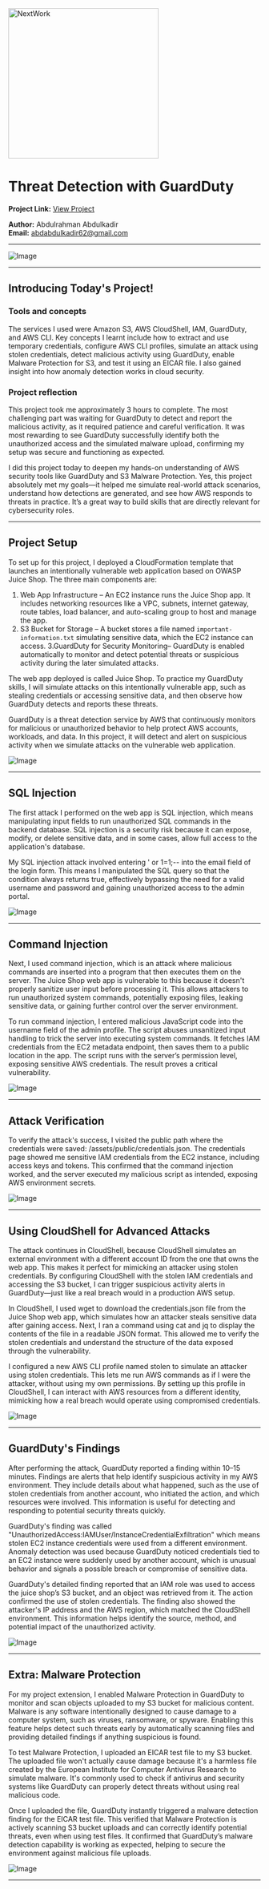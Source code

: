 <img src="https://cdn.prod.website-files.com/677c400686e724409a5a7409/6790ad949cf622dc8dcd9fe4_nextwork-logo-leather.svg" alt="NextWork" width="300" />

# Threat Detection with GuardDuty

**Project Link:** [View Project](http://learn.nextwork.org/projects/aws-security-guardduty)

**Author:** Abdulrahman Abdulkadir  
**Email:** abdabdulkadir62@gmail.com

---

![Image](http://learn.nextwork.org/confident_turquoise_quiet_hyena/uploads/aws-security-guardduty_sm42x3y4)

---

## Introducing Today's Project!

### Tools and concepts

 The services I used were Amazon S3, AWS CloudShell, IAM, GuardDuty, and AWS CLI. Key concepts I learnt include how to extract and use temporary credentials, configure AWS CLI profiles, simulate an attack using stolen credentials, detect malicious activity using GuardDuty, enable Malware Protection for S3, and test it using an EICAR file. I also gained insight into how anomaly detection works in cloud security.


### Project reflection

This project took me approximately 3 hours to complete. The most challenging part was waiting for GuardDuty to detect and report the malicious activity, as it required patience and careful verification. It was most rewarding to see GuardDuty successfully identify both the unauthorized access and the simulated malware upload, confirming my setup was secure and functioning as expected.


 I did this project today to deepen my hands-on understanding of AWS security tools like GuardDuty and S3 Malware Protection. Yes, this project absolutely met my goals—it helped me simulate real-world attack scenarios, understand how detections are generated, and see how AWS responds to threats in practice. It’s a great way to build skills that are directly relevant for cybersecurity roles.

---

## Project Setup

To set up for this project, I deployed a CloudFormation template that launches an intentionally vulnerable web application based on OWASP Juice Shop. The three main components are:
1. Web App Infrastructure – An EC2 instance runs the Juice Shop app. It includes networking resources like a VPC, subnets, internet gateway, route tables, load balancer, and auto-scaling group to host and manage the app.
2. S3 Bucket for Storage – A bucket stores a file named `important-information.txt` simulating sensitive data, which the EC2 instance can access.
3.GuardDuty for Security Monitoring– GuardDuty is enabled automatically to monitor and detect potential threats or suspicious activity during the later simulated attacks.


The web app deployed is called Juice Shop. To practice my GuardDuty skills, I will simulate attacks on this intentionally vulnerable app, such as stealing credentials or accessing sensitive data, and then observe how GuardDuty detects and reports these threats.

GuardDuty is a threat detection service by AWS that continuously monitors for malicious or unauthorized behavior to help protect AWS accounts, workloads, and data. In this project, it will detect and alert on suspicious activity when we simulate attacks on the vulnerable web application.


![Image](http://learn.nextwork.org/confident_turquoise_quiet_hyena/uploads/aws-security-guardduty_n1o2p3q4)

---

## SQL Injection

The first attack I performed on the web app is SQL injection, which means manipulating input fields to run unauthorized SQL commands in the backend database. SQL injection is a security risk because it can expose, modify, or delete sensitive data, and in some cases, allow full access to the application's database.


My SQL injection attack involved entering ' or 1=1;-- into the email field of the login form. This means I manipulated the SQL query so that the condition always returns true, effectively bypassing the need for a valid username and password and gaining unauthorized access to the admin portal.

![Image](http://learn.nextwork.org/confident_turquoise_quiet_hyena/uploads/aws-security-guardduty_h1i2j3k4)

---

## Command Injection

Next, I used command injection, which is an attack where malicious commands are inserted into a program that then executes them on the server. The Juice Shop web app is vulnerable to this because it doesn't properly sanitize user input before processing it. This allows attackers to run unauthorized system commands, potentially exposing files, leaking sensitive data, or gaining further control over the server environment.


To run command injection, I entered malicious JavaScript code into the username field of the admin profile. The script abuses unsanitized input handling to trick the server into executing system commands. It fetches IAM credentials from the EC2 metadata endpoint, then saves them to a public location in the app. The script runs with the server’s permission level, exposing sensitive AWS credentials. The result proves a critical vulnerability.

![Image](http://learn.nextwork.org/confident_turquoise_quiet_hyena/uploads/aws-security-guardduty_t3u4v5w6)

---

## Attack Verification

To verify the attack's success, I visited the public path where the credentials were saved: /assets/public/credentials.json. The credentials page showed me sensitive IAM credentials from the EC2 instance, including access keys and tokens. This confirmed that the command injection worked, and the server executed my malicious script as intended, exposing AWS environment secrets.

![Image](http://learn.nextwork.org/confident_turquoise_quiet_hyena/uploads/aws-security-guardduty_x7y8z9a0)

---

## Using CloudShell for Advanced Attacks

The attack continues in CloudShell, because CloudShell simulates an external environment with a different account ID from the one that owns the web app. This makes it perfect for mimicking an attacker using stolen credentials. By configuring CloudShell with the stolen IAM credentials and accessing the S3 bucket, I can trigger suspicious activity alerts in GuardDuty—just like a real breach would in a production AWS setup.


In CloudShell, I used wget to download the credentials.json file from the Juice Shop web app, which simulates how an attacker steals sensitive data after gaining access. Next, I ran a command using cat and jq to display the contents of the file in a readable JSON format. This allowed me to verify the stolen credentials and understand the structure of the data exposed through the vulnerability.

I configured a new AWS CLI profile named stolen to simulate an attacker using stolen credentials. This lets me run AWS commands as if I were the attacker, without using my own permissions. By setting up this profile in CloudShell, I can interact with AWS resources from a different identity, mimicking how a real breach would operate using compromised credentials.

![Image](http://learn.nextwork.org/confident_turquoise_quiet_hyena/uploads/aws-security-guardduty_j9k0l1m2)

---

## GuardDuty's Findings

After performing the attack, GuardDuty reported a finding within 10–15 minutes. Findings are alerts that help identify suspicious activity in my AWS environment. They include details about what happened, such as the use of stolen credentials from another account, who initiated the action, and which resources were involved. This information is useful for detecting and responding to potential security threats quickly.


GuardDuty's finding was called "UnauthorizedAccess\:IAMUser/InstanceCredentialExfiltration" which means stolen EC2 instance credentials were used from a different environment. Anomaly detection was used because GuardDuty noticed credentials tied to an EC2 instance were suddenly used by another account, which is unusual behavior and signals a possible breach or compromise of sensitive data.


 GuardDuty's detailed finding reported that an IAM role was used to access the juice shop’s S3 bucket, and an object was retrieved from it. The action confirmed the use of stolen credentials. The finding also showed the attacker's IP address and the AWS region, which matched the CloudShell environment. This information helps identify the source, method, and potential impact of the unauthorized activity.


![Image](http://learn.nextwork.org/confident_turquoise_quiet_hyena/uploads/aws-security-guardduty_v1w2x3y4)

---

## Extra: Malware Protection

 For my project extension, I enabled Malware Protection in GuardDuty to monitor and scan objects uploaded to my S3 bucket for malicious content. Malware is any software intentionally designed to cause damage to a computer system, such as viruses, ransomware, or spyware. Enabling this feature helps detect such threats early by automatically scanning files and providing detailed findings if anything suspicious is found.

To test Malware Protection, I uploaded an EICAR test file to my S3 bucket. The uploaded file won't actually cause damage because it's a harmless file created by the European Institute for Computer Antivirus Research to simulate malware. It's commonly used to check if antivirus and security systems like GuardDuty can properly detect threats without using real malicious code.


 Once I uploaded the file, GuardDuty instantly triggered a malware detection finding for the EICAR test file. This verified that Malware Protection is actively scanning S3 bucket uploads and can correctly identify potential threats, even when using test files. It confirmed that GuardDuty’s malware detection capability is working as expected, helping to secure the environment against malicious file uploads.


![Image](http://learn.nextwork.org/confident_turquoise_quiet_hyena/uploads/aws-security-guardduty_sm42x3y4)

---
